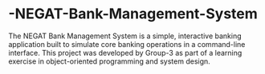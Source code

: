 # -NEGAT-Bank-Management-System
The NEGAT Bank Management System is a simple, interactive banking application built to simulate core banking operations in a command-line interface. This project was developed by Group-3 as part of a learning exercise in object-oriented programming and system design.
